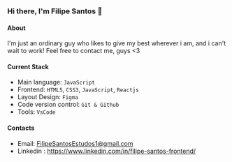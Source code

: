### Hi there, I'm Filipe Santos 👋

#### About
I'm just an ordinary guy who likes to give my best wherever i am, and i can't wait to work! Feel free to contact me, guys <3

#### Current Stack
- Main language: `JavaScript`
- Frontend: `HTML5`, `CSS3`, `JavaScript`, `Reactjs`
- Layout Design: `Figma`
- Code version control: `Git & Github`
- Tools: `VsCode`

#### Contacts 

- Email: FilipeSantosEstudos1@gmail.com
- Linkedin : https://www.linkedin.com/in/filipe-santos-frontend/

